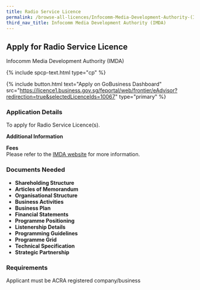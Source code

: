 ```yaml
---
title: Radio Service Licence
permalink: /browse-all-licences/Infocomm-Media-Development-Authority-(IMDA)/Radio-Service-Licence
third_nav_title: Infocomm Media Development Authority (IMDA)
---
```


## Apply for Radio Service Licence

Infocomm Media Development Authority (IMDA)

{% include spcp-text.html type="cp" %}

{% include button.html text="Apply on GoBusiness Dashboard" src="https://licence1.business.gov.sg/feportal/web/frontier/eAdvisor?redirection=true&selectedLicenceIds=10067" type="primary" %}

### Application Details

<p>To apply for Radio Service Licence(s).</p>

**Additional Information**

<p><strong>Fees<br /></strong>Please refer to the <a href="https://www.imda.gov.sg/regulations-licensing-and-consultations/licensing/licences/licence-for-the-provision-of-broadcasting-services/free-to-air-nationwide-radio-service-licence" target="_blank" rel="noopener">IMDA website</a> for more information.<strong><br /></strong></p>

### Documents Needed

<ul>
 <li><strong>Shareholding Structure</strong></li>
 <li><strong>Articles of Memorandum</strong></li>
 <li><strong>Organisational Structure</strong></li>
 <li><strong>Business Activities</strong></li>
 <li><strong>Business Plan</strong></li>
 <li><strong>Financial Statements</strong></li>
 <li><strong>Programme Positioning</strong></li>
 <li><strong>Listenership Details</strong></li>
 <li><strong>Programming Guidelines</strong></li>
 <li><strong>Programme Grid</strong></li>
 <li><strong>Technical Specification</strong></li>
 <li><strong>Strategic Partnership</strong></li>
 </ul>

### Requirements

Applicant must be ACRA registered company/business

